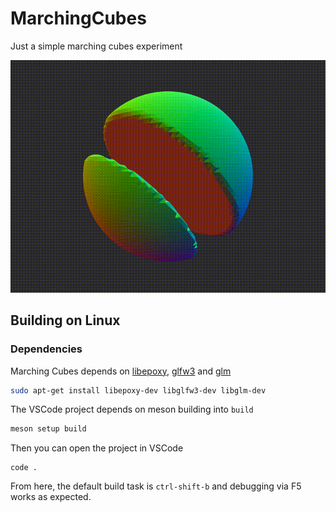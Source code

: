 # MarchingCubes
Just a simple marching cubes experiment

![example animation](example.gif)

## Building on Linux

### Dependencies

Marching Cubes depends on [libepoxy](https://github.com/anholt/libepoxy), [glfw3](https://www.glfw.org/) and [glm](https://glm.g-truc.net/)

```bash
sudo apt-get install libepoxy-dev libglfw3-dev libglm-dev
```

The VSCode project depends on meson building into `build`
```bash
meson setup build
```

Then you can open the project in VSCode
```build
code .
```

From here, the default build task is `ctrl-shift-b` and debugging via F5 works as expected.